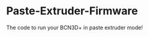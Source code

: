 Paste-Extruder-Firmware
=======================

The code to run your BCN3D+ in paste extruder mode!
